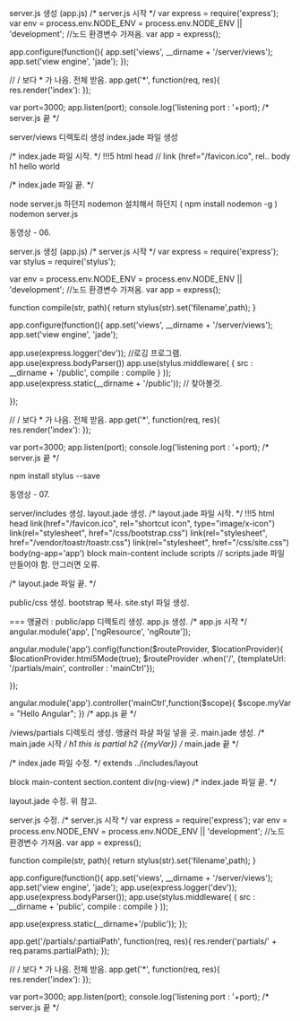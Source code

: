 
server.js 생성 (app.js)
/* server.js 시작 */
var express = require('express');
var env = process.env.NODE_ENV = process.env.NODE_ENV || 'development'; //노드 환경변수 가져옴.
var app = express();

app.configure(function(){
  app.set('views', __dirname + '/server/views');
  app.set('view engine', 'jade');
});

// / 보다 * 가 나음. 전체 받음.
app.get('*', function(req, res){
  res.render('index'):
});

var port=3000;
app.listen(port);
console.log('listening port : '+port);
/* server.js 끝 */

server/views 디렉토리 생성
index.jade 파일 생성

/* index.jade 파일 시작. */
!!!5
html
  head
    // link (href="/favicon.ico", rel..
  body
    h1 hello world

/* index.jade 파일 끝. */

node server.js 하던지
nodemon 설치해서 하던지 ( npm install nodemon -g )
nodemon server.js


동영상 - 06.

server.js 생성 (app.js)
/* server.js 시작 */
var express = require('express');
var stylus = require('stylus');

var env = process.env.NODE_ENV = process.env.NODE_ENV || 'development'; //노드 환경변수 가져옴.
var app = express();

function compile(str, path){
  return stylus(str).set('filename',path);
}

app.configure(function(){
  app.set('views', __dirname + '/server/views');
  app.set('view engine', 'jade');

  app.use(express.logger('dev'));   //로깅 프로그램.
  app.use(express.bodyParser())
  app.use(stylus.middleware(
  {
    src : __dirname + '/public',
    compile : compile
  }
  ));
  app.use(express.static(__dirname + '/public')); // 찾아볼것.

});

// / 보다 * 가 나음. 전체 받음.
app.get('*', function(req, res){
  res.render('index'):
});

var port=3000;
app.listen(port);
console.log('listening port : '+port);
/* server.js 끝 */

npm install stylus --save


동영상 - 07.

server/includes 생성.
layout.jade 생성.
/* layout.jade 파일 시작. */
!!!5
html
  head
    link(href="/favicon.ico", rel="shortcut icon", type="image/x-icon")
    link(rel="stylesheet", href="/css/bootstrap.css")
    link(rel="stylesheet", href="/vendor/toastr/toastr.css")
    link(rel="stylesheet", href="/css/site.css")
  body(ng-app='app')
    block main-content
    include scripts // scripts.jade 파일 만들어야 함. 안그러면 오류.

/* layout.jade 파일 끝. */

public/css 생성.
bootstrap 복사.
site.styl 파일 생성.

=== 앵귤러 :
public/app 디렉토리 생성.
app.js 생성.
/* app.js 시작 */
angular.module('app', ['ngResource', 'ngRoute']);

angular.module('app').config(function($routeProvider, $locationProvider){
  $locationProvider.html5Mode(true);
  $routeProvider
    .when('/', {templateUrl: '/partials/main', controller : 'mainCtrl'});

});

angular.module('app').controller('mainCtrl',function($scope){
  $scope.myVar = "Hello Angular";
})
/* app.js 끝 */

/views/partials 디렉토리 생성. 앵귤러 파샬 파일 넣을 곳.
main.jade 생성.
/* main.jade 시작 */
h1 this is partial
h2 {{myVar}}
/* main.jade 끝 */

/* index.jade 파일 수정. */
extends ../includes/layout

block main-content
  section.content
    div(ng-view)
/* index.jade 파일 끝. */

layout.jade 수정. 위 참고.

server.js 수정.
/* server.js 시작 */
var express = require('express');
var env = process.env.NODE_ENV = process.env.NODE_ENV || 'development'; //노드 환경변수 가져옴.
var app = express();

function compile(str, path){
  return stylus(str).set('filename',path);
}

app.configure(function(){
  app.set('views', __dirname + '/server/views');
  app.set('view engine', 'jade');
  app.use(express.logger('dev'));
  app.use(express.bodyParser());
  app.use(stylus.middleware(
    {
      src : __dirname + 'public',
      compile : compile
    }
  ));

  app.use(express.static(__dirname+'/public'));
});

app.get('/partials/:partialPath', function(req, res){
  res.render('partials/' + req.params.partialPath);
});

// / 보다 * 가 나음. 전체 받음.
app.get('*', function(req, res){
  res.render('index'):
});

var port=3000;
app.listen(port);
console.log('listening port : '+port);
/* server.js 끝 */
